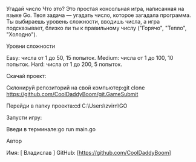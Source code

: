 Угадай число
Что это?
Это простая консольная игра, написанная на языке Go. Твоя задача — угадать число, которое загадала программа. Ты выбираешь уровень сложности, вводишь числа, а игра подсказывает, близко ли ты к правильному числу ("Горячо", "Тепло", "Холодно"). 

Уровни сложности

Easy: числа от 1 до 50, 15 попыток.
Medium: числа от 1 до 100, 10 попыток.
Hard: числа от 1 до 200, 5 попыток.



Скачай проект:

Склонируй репозиторий на свой компьютер:git clone <https://github.com/CoolDaddyBoom/git.GameSubmit>

Перейди в папку проекта:cd C:\Users\zvirn\GO



Запусти игру:

Введи в терминале:go run main.go



Автор

Имя: [ Владислав ]
GitHub: [https://github.com/CoolDaddyBoom]



